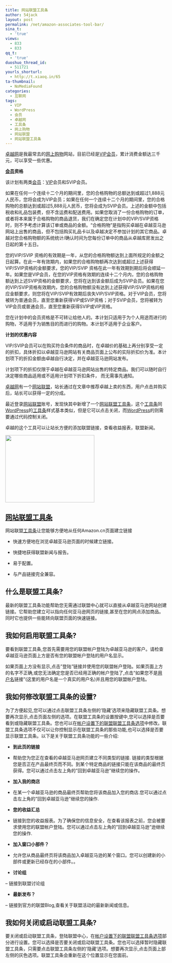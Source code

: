 ```yaml
---
title: 网站联盟工具条
author: 54jack
layout: post
permalink: /net/amazon-associates-tool-bar/
sina_t:
  - 'true'
views:
  - 833
  - 833
qq_t:
  - 'true'
duoshuo_thread_id:
  - 511721
yourls_shorturl:
  - http://t.xiaoq.in/65
ta-thumbnail:
  - NoMediaFound
categories:
  - 互联网
tags:
  - VIP
  - WordPress
  - 会员
  - 卓越网
  - 工具条
  - 网上购物
  - 网站联盟
  - 网站联盟工具条
---
```

<span class='wp_keywordlink_affiliate'><a href="https://xiaoq.in/tag/%e5%8d%93%e8%b6%8a%e7%bd%91/" title="查看卓越网中的全部文章" target="_blank">卓越网</a></span>是我最常去的<span class='wp_keywordlink_affiliate'><a href="https://xiaoq.in/tag/%e7%bd%91%e4%b8%8a%e8%b4%ad%e7%89%a9/" title="查看网上购物中的全部文章" target="_blank">网上购物</a></span>网站，目前已经是<span class='wp_keywordlink_affiliate'><a href="https://xiaoq.in/tag/vip/" title="查看VIP中的全部文章" target="_blank">VIP</a></span><span class='wp_keywordlink_affiliate'><a href="https://xiaoq.in/tag/%e4%bc%9a%e5%91%98/" title="查看会员中的全部文章" target="_blank">会员</a></span>，累计消费金额达三千元，可以享受一些优惠。

**<span class='wp_keywordlink_affiliate'><a href="https://xiaoq.in/tag/%e4%bc%9a%e5%91%98/" title="查看会员中的全部文章" target="_blank">会员</a></span>资格**

该计划有两类<span class='wp_keywordlink_affiliate'><a href="https://xiaoq.in/tag/%e4%bc%9a%e5%91%98/" title="查看会员中的全部文章" target="_blank">会员</a></span>：<span class='wp_keywordlink_affiliate'><a href="https://xiaoq.in/tag/vip/" title="查看VIP中的全部文章" target="_blank">VIP</a></span>会员和SVIP会员。

如果在任何一个连续十二个月的期间里，您的合格购物的总额达到或超过1,888元人民币，您将会成为VIP会员；如果在任何一个连续十二个月的期间里，您的合格购物的总额达到或超过5,888元人民币，您将会成为SVIP会员。上述的金额中包括税收和礼品包装费，但不含运费和配送费用。如果您取消了一份合格购物的订单，或者将本来属于合格购物的商品退货，我们在确定您在计划中的VIP/SVIP资格时，则不予考虑计算该订单或商品的金额。“合格购物”是指购买卓越在卓越亚马逊网站上出售的商品，但不包括购买礼品卡以及卓越决定不参加计划的其它商品。卓越对您合格购物额的系统统计/确认时间为您每份订单中的商品从卓越库房发出之日起的第十五日。

您的VIP/SVIP 资格的有效期是一年，从您的合格购物额达到上面所规定的金额之日起算。在此一年有效期内，如果您的合格购物额再次达到或超过上述获得VIP/SVIP资格的金额要求，您的VIP/SVIP 资格在此一年有效期到期后将会顺延一年。如果您是VIP会员，在您的VIP资格有效期的连续十二个月内，您的合格购物额达到上述SVIP资格的金额要求，您将在达到该金额后成为SVIP会员。如果在您的VIP/SVIP资格有效期内，您的合格购物额没有达到上述获得VIP/SVIP资格的相应金额要求，则您将在VIP/SVIP有效期后丧失VIP/SVIP资格。对于VIP会员，您将被转为普通会员，直至您重新获得VIP或SVIP资格；对于SVIP会员，您将被转为VIP会员或普通会员，直至您重新获得SVIP或VIP资格。

您在计划中的会员资格是不可转让给他人的。本计划只适用于为个人用途而进行的购物，不适用于为销售目的而进行的购物。本计划不适用于企业客户。

**计划的优惠内容**

VIP/SVIP会员可以在购买符合条件的商品时，在卓越价的基础上再分别享受一定的折扣，具体折扣以卓越亚马逊网站有关商品页面上公布的实际折扣价为准。本计划项下的折扣金额由卓越自行决定，并在卓越亚马逊网站发布。

计划项下的折扣仅限于卓越在卓越亚马逊网站出售的特定商品。我们可以随时自行决定哪些商品适用或不适用计划项下折扣条件， 而无需事先通知。

<span class='wp_keywordlink_affiliate'><a href="https://xiaoq.in/tag/%e5%8d%93%e8%b6%8a%e7%bd%91/" title="查看卓越网中的全部文章" target="_blank">卓越网</a></span>有一个<span class='wp_keywordlink_affiliate'><a href="https://xiaoq.in/tag/%e7%bd%91%e7%ab%99%e8%81%94%e7%9b%9f/" title="查看网站联盟中的全部文章" target="_blank">网站联盟</a></span>，站长通过在文章中推荐卓越上卖的东西，用户点击并购买后，站长可以获得一定的分成。

最近登录<span class='wp_keywordlink_affiliate'><a href="https://xiaoq.in/tag/%e7%bd%91%e7%ab%99%e8%81%94%e7%9b%9f/" title="查看网站联盟中的全部文章" target="_blank">网站联盟</a></span>账号，发现快其中新增了一个<span class='wp_keywordlink_affiliate'><a href="https://xiaoq.in/tag/%e7%bd%91%e7%ab%99%e8%81%94%e7%9b%9f%e5%b7%a5%e5%85%b7%e6%9d%a1/" title="查看网站联盟工具条中的全部文章" target="_blank">网站联盟工具条</a></span>，这个<span class='wp_keywordlink_affiliate'><a href="https://xiaoq.in/tag/%e5%b7%a5%e5%85%b7%e6%9d%a1/" title="查看工具条中的全部文章" target="_blank">工具条</a></span>同<span class='wp_keywordlink_affiliate'><a href="https://xiaoq.in/tag/wordpress/" title="查看WordPress中的全部文章" target="_blank">WordPress</a></span>的<span class='wp_keywordlink_affiliate'><a href="https://xiaoq.in/tag/%e5%b7%a5%e5%85%b7%e6%9d%a1/" title="查看工具条中的全部文章" target="_blank">工具条</a></span>样式基本类似，但是它可以点击关闭，而<span class='wp_keywordlink_affiliate'><a href="https://xiaoq.in/tag/wordpress/" title="查看WordPress中的全部文章" target="_blank">WordPress</a></span>的则需要通过代码控制关闭。

卓越的这个工具可以让站长方便的添加联盟链接，查看收益报表，联盟新闻。

<img class="alignnone size-full wp-image-131" title="asso-site-stripe__V171309618_" src="http://cdn.54jack.com/images/2011/02/asso-site-stripe__V171309618_.gif" alt="" width="278" height="210" />

## <span class='wp_keywordlink_affiliate'><a href="https://xiaoq.in/tag/%e7%bd%91%e7%ab%99%e8%81%94%e7%9b%9f%e5%b7%a5%e5%85%b7%e6%9d%a1/" title="查看网站联盟工具条中的全部文章" target="_blank">网站联盟工具条</a></span>

网站联盟<span class='wp_keywordlink_affiliate'><a href="https://xiaoq.in/tag/%e5%b7%a5%e5%85%b7%e6%9d%a1/" title="查看工具条中的全部文章" target="_blank">工具条</a></span>让您能够方便地从任何Amazon.cn页面建立链接

*   快速方便地在浏览卓越亚马逊页面的时候建立链接。

*   快捷地获得联盟新闻与报告。

*   易于配置。

*   与产品链接完全兼容。

## 什么是联盟工具条?

最新的联盟工具条功能帮助您无需通过联盟中心就可以直接从卓越亚马逊网站创建链接。它帮助您建立可以指向任何亚马逊网页的链接,甚至在您的网点添加商品。同时它也提供一些能转向联盟页面的快速链接。

## 我如何启用联盟工具条?

要看到联盟工具条,您首先需要用您的联盟帐户登陆为卓越亚马逊的客户。请检查卓越亚马逊页面上方是否有您的联盟帐户登陆的用户名显示。

如果页面上方没有显示,点击&#8221;登陆&#8221;链接并使用您的联盟帐户登陆。如果页面上方的名字不正确,或您无法确定您是否已经用正确的帐户登陆了,点击“如果您不是[用户名][1]链接”(这里的用户名是一个真实的用户名)并且用您的联盟帐户登陆。

## 我如何修改联盟工具条的设置?

为了方便起见,您可以通过点击联盟工具条左侧的&#8217;隐藏&#8217;选项来隐藏联盟工具条。想要再次显示,点击页面左侧的选项。在联盟工具条的设置按键中,您可以选择是否要看到或隐藏联盟工具条。您也可以在[帐户设置下的联盟联盟工具条选项][2]中修改。联盟工具条选项不仅可以让你控制显示在联盟工具条的那些功能,也可以选择是否要显示联盟工具条。以下是关于联盟工具条功能的一些介绍:

*   **到此页的链接**

- 帮助您为您正在查看的卓越亚马逊网页建立不同类型的链接. 链接的类型根据您是否正在产品最终页而不同。到某个特定商品的链接只能在该商品的最终页获得。您可以通过点击左上角的&#8221;回到卓越亚马逊&#8221;继续您的操作。

*   **加入我的商店**

- 在某一个卓越亚马逊的商品最终页帮助您将该商品加入您的商店.您可以通过点击左上角的&#8221;回到卓越亚马逊&#8221;继续您的操作.

*   **您的收益汇总**

- 链接到您的收益报表。为了确保您的信息安全，在查看该报表之前，您会被要求使用您的联盟帐户登陆。您可以通过点击左上角的&#8221;回到卓越亚马逊&#8221;逊继续您的操作.

*   **加入窗口小部件？**

- 允许您从商品最终页将该商品加入卓越亚马逊的某个窗口。您可以创建新的小部件或更新已经存在的小部件。。

*   **讨论组**

– 链接到联盟讨论组

*   **最新发布？**

– 链接到官方的联盟Blog,查看关于联盟活动的最新新闻或信息。

## 我如何关闭或启动联盟工具条?

要关闭或启动联盟工具条，登陆联盟中心，在[帐户设置下的联盟联盟工具条选项][3]部分进行设置。您可以选择是否要关闭或启动联盟工具条。您也可以选择暂时隐藏联盟工具条，只需要点击联盟工具条左侧的&#8217;隐藏‘选项。想要再次显示,点击页面上部左侧的灰色选项。联盟工具条会重新在这个位置显示在您面前。

 [1]: http://associates.amazon.cn/gp/associates/gp/yourstore/ref=amb_link_3143538_1?pf_rd_m=A1AJ19PSB66TGU&pf_rd_s=assoc-center-1&pf_rd_r=&pf_rd_t=501&pf_rd_p=&pf_rd_i=assoc_help_stripe
 [2]: http://associates.amazon.cn/gp/associates/network/your-account/stripe-settings.html/ref=amb_link_3143538_2?pf_rd_m=A1AJ19PSB66TGU&pf_rd_s=assoc-center-1&pf_rd_r=&pf_rd_t=501&pf_rd_p=&pf_rd_i=assoc_help_stripe
 [3]: http://associates.amazon.cn/gp/associates/network/your-account/stripe-settings.html/ref=amb_link_3143538_3?pf_rd_m=A1AJ19PSB66TGU&pf_rd_s=assoc-center-1&pf_rd_r=&pf_rd_t=501&pf_rd_p=&pf_rd_i=assoc_help_stripe